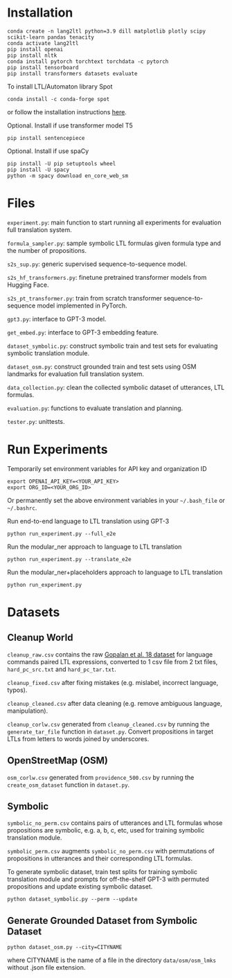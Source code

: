 # Installation
```
conda create -n lang2ltl python=3.9 dill matplotlib plotly scipy scikit-learn pandas tenacity
conda activate lang2ltl
pip install openai
pip install nltk
conda install pytorch torchtext torchdata -c pytorch
pip install tensorboard
pip install transformers datasets evaluate
```

To install LTL/Automaton library Spot
```
conda install -c conda-forge spot
```
or follow the installation instructions [here](https://spot.lre.epita.fr/install.html).

Optional. Install if use transformer model T5
```
pip install sentencepiece
```

Optional. Install if use spaCy
```
pip install -U pip setuptools wheel
pip install -U spacy
python -m spacy download en_core_web_sm
```

# Files
```experiment.py```: main function to start running all experiments for evaluation full translation system.

```formula_sampler.py```: sample symbolic LTL formulas given formula type and the number of propositions.

```s2s_sup.py```: generic supervised sequence-to-sequence model.

```s2s_hf_transformers.py```: finetune pretrained transformer models from Hugging Face.

```s2s_pt_transformer.py```: train from scratch transformer sequence-to-sequence model implemented in PyTorch.

```gpt3.py```: interface to GPT-3 model.

```get_embed.py```: interface to GPT-3 embedding feature.

```dataset_symbolic.py```: construct symbolic train and test sets for evaluating symbolic translation module.

```dataset_osm.py```: construct grounded train and test sets using OSM landmarks for evaluation full translation system.

```data_collection.py```: clean the collected symbolic dataset of utterances, LTL formulas.

```evaluation.py```: functions to evaluate translation and planning.

```tester.py```: unittests.


# Run Experiments
Temporarily set environment variables for API key and organization ID
```
export OPENAI_API_KEY=<YOUR_API_KEY>
export ORG_ID=<YOUR_ORG_ID>
```
Or permanently set the above environment variables in your ```~/.bash_file``` or ```~/.bashrc```.

Run end-to-end language to LTL translation using GPT-3
```
python run_experiment.py --full_e2e
```
Run the modular_ner approach to language to LTL translation
```
python run_experiment.py --translate_e2e
```
Run the modular_ner+placeholders approach to language to LTL translation
```
python run_experiment.py
```

# Datasets
## Cleanup World
```cleanup_raw.csv``` contains the raw [Gopalan et al. 18 dataset](https://github.com/h2r/language_datasets/tree/master/RSS_2018_Gopalan_et_al)
for language commands paired LTL expressions, converted to 1 csv file from 2 txt files, ```hard_pc_src.txt``` and ```hard_pc_tar.txt```.

```cleanup_fixed.csv``` after fixing mistakes (e.g. mislabel, incorrect language, typos).

```cleanup_cleaned.csv``` after data cleaning (e.g. remove ambiguous language, manipulation).

```cleanup_corlw.csv``` generated from ```cleanup_cleaned.csv``` by running the ```generate_tar_file``` function in ```dataset.py```.
Convert propositions in target LTLs from letters to words joined by underscores.

## OpenStreetMap (OSM)
```osm_corlw.csv``` generated from ```providence_500.csv``` by running the ```create_osm_dataset``` function in ```dataset.py```.

## Symbolic
```symbolic_no_perm.csv``` contains pairs of utterances and LTL formulas whose propositions are symbolic, e.g. a, b, c, etc, used for training symbolic translation module.

```symbolic_perm.csv``` augments ```symbolic_no_perm.csv``` with permutations of propositions in utterances and their corresponding LTL formulas.

To generate symbolic dataset, train test splits for training symbolic translation module and prompts for off-the-shelf GPT-3 with permuted propositions and update existing symbolic dataset.
```
python dataset_symbolic.py --perm --update
```

## Generate Grounded Dataset from Symbolic Dataset
```
python dataset_osm.py --city=CITYNAME
```
where CITYNAME is the name of a file in the directory ```data/osm/osm_lmks``` without .json file extension.
